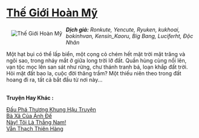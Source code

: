 <a href="https://utruyen.com/the-gioi-hoan-my/13503/" title="Thế Giới Hoàn Mỹ"><h1>Thế Giới Hoàn Mỹ</h1></a><div style="display:table"><img align="right" style="float: left; padding: 10px;" src="https://utruyen.com/images/story/200x260/the-gioi-hoan-my.jpg" alt="Thế Giới Hoàn Mỹ"><b><i>Dịch giả:</i></b><i> Ronkute, Yencute, Ryuken, kukhoai, bokinhvan, Kensin_Kaoru, Big Bang, Luciferht, Độc Nhân</i><p></p>Một hạt bụi có thể lấp biển, một cọng cỏ chém hết mặt trời mặt trăng và ngôi sao, trong nháy mắt ở giữa long trời lỡ đất. Quần hùng cùng nổi lên, vạn tộc mọc lên san sát như rừng, chư thánh tranh bá, loạn khắp đất trời. Hỏi mặt đất bao la, cuộc đời thăng trầm? Một thiếu niên theo trong đất hoang đi ra, tất cả bắt đầu từ nơi này...</div><p><br><b>Truyện Hay Khác :</b></p><a href="https://utruyen.com/dau-pha-thuong-khung-hau-truyen/513/" alt="Đấu Phá Thương Khung Hậu Truyện">Đấu Phá Thương Khung Hậu Truyện</a><br/><a href="https://truyenngontinhay.wordpress.com/2019/10/03/ba-xa-cua-anh-de/" alt="Bà Xã Của Ảnh Đế">Bà Xã Của Ảnh Đế</a><br/><a href="https://dammy2019.blogspot.com/2019/11/nay-toi-la-thang-nam.html" alt="Này! Tôi Là Thẳng Nam!">Này! Tôi Là Thẳng Nam!</a><br/><a href="https://dammy2019.blogspot.com/2019/11/van-thach-thien-hang.html" alt="Vẫn Thạch Thiên Hàng">Vẫn Thạch Thiên Hàng</a><br/>